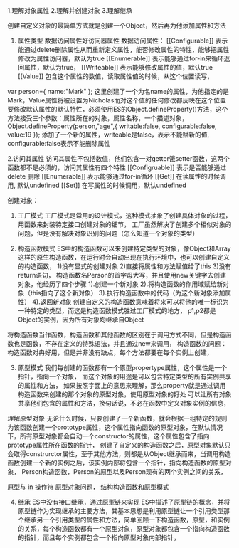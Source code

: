 1.理解对象属性
2.理解并创建对象
3.理解继承


创建自定义对象的最简单方式就是创建一个Object，然后再为他添加属性和方法

1. 属性类型
数据访问属性好访问器属性
数据访问属性：
[[Configurable]]    表示能通过delete删除属性从而重新定义属性，能否修改属性的特性，能够把属性修改为属性访问器，默认为true
[[Enumerable]]      表示能够通过for-in来循环返回属性，默认为true，
[[Writeable]]       表示能够修改属性的值，默认true
[[Value]]           包含这个属性的数值，读取属性值的时候，从这个位置读写，

var person={
            name:"Mark"
        };
这里创建了一个为名name的属性，为他指定的是Mark，Value属性将被设置为Nicholas而对这个值的任何修改都反映在这个位置
要修改默认属性的默认特性，必须使用ES的Object.defineProperty()方法，这个方法接受三个参数：属性所在的对象，属性名称，一个描述对象，
 Object.defineProperty(person,"age",{
            writable:false,
            configurable:false,
            value:19
        });
添加了一个新的属性，writeable是false，表示不能赋新的值, configurable:false表示不能删除属性

2.访问其属性
访问其属性不包括数值，他们包含一对getter饿setter函数，这两个函数都不是必须的，访问其属性有四个特性
[[Configruable]] 表示是否能够通过delete 删除
[[Enumerable]]  表示能够通过for-in循环
[[Get]] 在读属性的时候调用, 默认undefined
[[Set]] 在写属性的时候调用，默认undefined


创建对象：

1. 工厂模式
工厂模式是常用的设计模式，这种模式抽象了创建具体对象的过程，用函数来封装特定接口创建对象的细节，
工厂虽然解决了创建多个相似对象的问题，但是没有解决对象识别的问题（怎么知道一个对象的类型）

2. 构造函数模式
ES中的构造函数可以来创建特定类型的对象，像Object和Array这样的原生构造函数，在运行时会自动出现在执行环境中，也可以创建自定义的构造函数，
1)没有显式的创建对象
2)直接将属性和方法赋值给了this
3)没有return语句，
构造函数名Person的首字母大写，并且使用new关键字去创建对象，他经历了四个步骤
1).创建一个新对象
2).将构造函数的作用域赋给新对象（this指向了这个新对象）
3).执行构造函数中的代码（为这个新对象添加属性）
4).返回新对象
创建自定义的构造函数意味着将来可以将他的唯一标识为一种特定的类型，而这是构造函数模式胜过工厂模式的地方，
p1,p2都是Object的实例，因为所有对象均继承自Object

将构造函数当作函数，构造函数和其他函数的区别在于调用方式不同，但是构造函数也是函数，不存在定义的特殊语法，并且通过new来调用，
构造函数的问题：
构造函数对冉好用，但是并非没有缺点，每个方法都要在每个实例上创建，

3. 原型模式
我们每创建的函数都有一个原型propertype属性，这个属性是一个指针，指向一个对象，
而这个对象的用途是可以包含特定类型的所有实例共享的属性和方法，
如果按照字面上的意思来理解，那么property就是通过调用构造函数来创建的那个对象的原型对象，使用原型对象的好处
可以让所有对象共享他们包含的属性和方法，换句话说，不必在函数中定义对象实例的信息，

理解原型对象
无论什么时候，只要创建了一个新函数，就会根据一组特定的规则为该函数创建一个prototype属性，这个属性指向函数的原型对象，在默认情况下，所有原型对象都会自动一个constructor的属性，这个属性包含了指向prototype属性所在函数的指针，
创建了自定义的构造函数之后，原型对象默认只会取得construrctor属性，至于其他方法，则都是从Object继承而来，当调用构造函数创建一个新的实例之后，该实例内部将包含一个指针，指向构造函数的原型对象，
Person构造函数，Person的原型以及Person现有的两个实例之间的关系，

原型与 in 操作符
原型对象问题，
结构构造函数和原型模式

4. 继承
ES中没有接口继承，通过原型链来实现
ES中描述了原型链的概念，并将原型链作为实现继承的主要方法，其基本思想是利用原型链让一个引用类型那个继承另一个引用类型的属性和方法，简单回顾一下构造函数，原型，和实例的关系，每个构造函数都有一个原型对象，原型对象都包含一个指向构造函数的指针，而且每个实例都包含一个指向原型对象内部指针，
